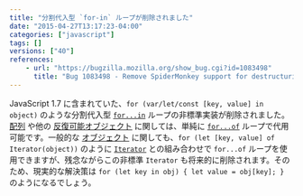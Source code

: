 ```yaml
---
title: "分割代入型 `for-in` ループが削除されました"
date: "2015-04-27T13:17:23-04:00"
categories: ["javascript"]
tags: []
versions: ["40"]
references:
    - url: "https://bugzilla.mozilla.org/show_bug.cgi?id=1083498"
      title: "Bug 1083498 - Remove SpiderMonkey support for destructuring for-in (JS1.7-only language extension)"
---
```

JavaScript 1.7 に含まれていた、`for (var/let/const [key, value] in object)` のような分割代入型 [`for...in`](https://developer.mozilla.org/docs/Web/JavaScript/Reference/Statements/for...in) ループの非標準実装が削除されました。[配列](https://developer.mozilla.org/docs/Web/JavaScript/Reference/Global_Objects/Array) や他の [反復可能オブジェクト](https://developer.mozilla.org/docs/Web/JavaScript/Reference/Iteration_protocols) に関しては、単純に [`for...of`](https://developer.mozilla.org/docs/Web/JavaScript/Reference/Statements/for...of) ループで代用可能です。一般的な [オブジェクト](https://developer.mozilla.org/docs/Web/JavaScript/Reference/Global_Objects/Object) に関しても、`for (let [key, value] of Iterator(object))` のように [`Iterator`](https://developer.mozilla.org/docs/Web/JavaScript/Reference/Global_Objects/Iterator) との組み合わせで `for...of` ループを使用できますが、残念ながらこの非標準 `Iterator` も将来的に削除されます。そのため、現実的な解決策は `for (let key in obj) { let value = obj[key]; }` のようになるでしょう。
